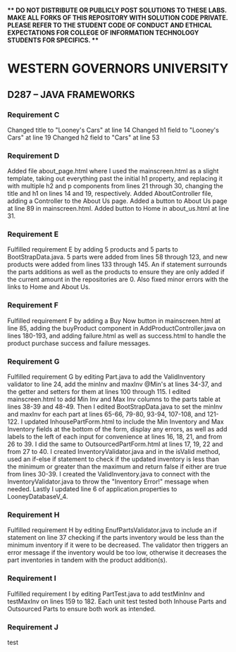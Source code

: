 <strong>** DO NOT DISTRIBUTE OR PUBLICLY POST SOLUTIONS TO THESE LABS. MAKE ALL FORKS OF THIS REPOSITORY WITH SOLUTION CODE PRIVATE. PLEASE REFER TO THE STUDENT CODE OF CONDUCT AND ETHICAL EXPECTATIONS FOR COLLEGE OF INFORMATION TECHNOLOGY STUDENTS FOR SPECIFICS. ** </strong>

# WESTERN GOVERNORS UNIVERSITY 
## D287 – JAVA FRAMEWORKS


### Requirement C
Changed title to "Looney's Cars" at line 14
Changed h1 field to "Looney's Cars" at line 19
Changed h2 field to "Cars" at line 53

### Requirement D
Added file about_page.html where I used the mainscreen.html
as a slight template, taking out everything past the initial
h1 property, and replacing it with multiple h2 and p
components from lines 21 through 30, changing the title
and h1 on lines 14 and 19, respectively. Added AboutController
file, adding a Controller to the About Us page. Added a button to
About Us page at line 89 in mainscreen.html.
Added button to Home in about_us.html at line 31.

### Requirement E
Fulfilled requirement E by adding 5 products and 5 parts to BootStrapData.java.
5 parts were added from lines 58 through 123, and new products were added from lines 133 through 145.
An if statement surrounds the parts additions as well as the products to ensure they are only added
if the current amount in the repositories are 0. Also fixed minor errors with the links to Home and About Us.

### Requirement F
Fulfilled requirement F by adding a Buy Now button in mainscreen.html at line 85,
adding the buyProduct component in AddProductController.java on lines 180-193,
and adding failure.html as well as success.html to handle the product purchase
success and failure messages.

### Requirement G
Fulfilled requirement G by editing Part.java to add the ValidInventory validator to line 24,
add the minInv and maxInv @Min's at lines 34-37, and the getter and setters for them at lines 100 through 115.
I edited mainscreen.html to add Min Inv and Max Inv columns to the parts table at lines 38-39 and 48-49.
Then I edited BootStrapData.java to set the minInv and maxInv for each part at lines 65-66, 79-80,
93-94, 107-108, and 121-122. I updated InhousePartForm.html to include the Min Inventory and Max Inventory
fields at the bottom of the form, display any errors, as well as add labels to the left of each input for convenience
at lines 16, 18, 21, and from 26 to 39. I did the same to OutsourcedPartForm.html at lines 17, 19,
22 and from 27 to 40. I created InventoryValidator.java and in the isValid method, used an if-else if
statement to check if the updated inventory is less than the minimum or greater than the maximum and return false
if either are true from lines 30-39. I created the ValidInventory.java to connect with the InventoryValidator.java
to throw the "Inventory Error!" message when needed. Lastly I updated line 6 of application.properties
to LooneyDatabaseV_4.

### Requirement H
Fulfilled requirement H by editing EnufPartsValidator.java to include an if statement on
line 37 checking if the parts inventory would be less than the minimum inventory if it were
to be decreased. The validator then triggers an error message if the inventory would be too low,
otherwise it decreases the part inventories in tandem with the product addition(s).

### Requirement I
Fulfilled requirement I by editing PartTest.java to add testMinInv and testMaxInv on lines 159 to 182.
Each unit test tested both Inhouse Parts and Outsourced Parts to ensure both work as intended.

### Requirement J
test